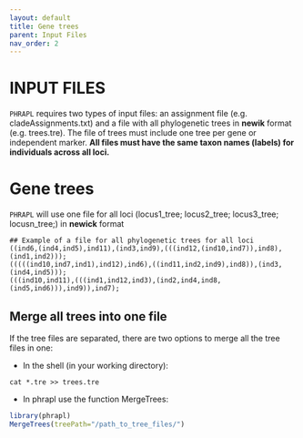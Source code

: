 ```yaml
---
layout: default
title: Gene trees
parent: Input Files
nav_order: 2
---
```


INPUT FILES
=======

`PHRAPL` requires two types of input files: an assignment file (e.g. cladeAssignments.txt) and a file with all phylogenetic trees in **newik** format (e.g. trees.tre). The file of trees must include one tree per gene or independent marker. __All files must have the same taxon names (labels) for individuals across all loci.__


# Gene trees
`PHRAPL` will use one file for all loci (locus1_tree; locus2_tree; locus3_tree; locusn_tree;) in **newick** format

```
## Example of a file for all phylogenetic trees for all loci  
((ind6,(ind4,ind5),ind11),(ind3,ind9),(((ind12,(ind10,ind7)),ind8),(ind1,ind2)));
(((((ind10,ind7,ind1),ind12),ind6),((ind11,ind2,ind9),ind8)),(ind3,(ind4,ind5)));
(((ind10,ind11),(((ind1,ind12,ind3),(ind2,ind4,ind8,(ind5,ind6))),ind9)),ind7);
```


## Merge all trees into one file
If the tree files are separated, there are two options to merge all the tree files in one:
*	In the shell (in your working directory): 
```
cat *.tre >> trees.tre
```

*	In phrapl use the function MergeTrees:  
```r
library(phrapl)
MergeTrees(treePath="/path_to_tree_files/")
```
